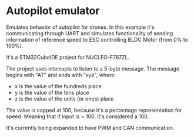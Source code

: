 # Autopilot emulator

Emulates behavior of autopilot for drones. In this example it's communicating through UART and simulates functionality of sending information of reference speed to ESC controlling BLDC Motor (from 0% to 100%).

It's a STM32CubeIDE project for NUCLEO-F767ZL.

The project uses interrupts to listen to a 5-byte message. The message begins with "AT" and ends with "xyz", where:
* x is the value of the hundreds place
* y is the value of the tens place
* z is the value of the units (or ones) place

The value is capped at 100, because it's a percentage representation for speed. Meaning that if input is > 100, it's considered a 100.

It's currently being expanded to have PWM and CAN communication.
